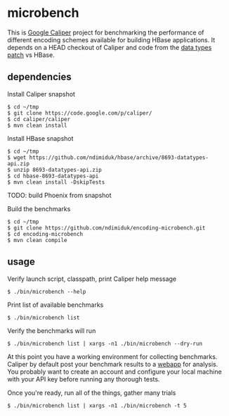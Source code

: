 
# microbench

This is [Google Caliper][caliper] project for benchmarking the
performance of different encoding schemes available for building HBase
applications. It depends on a HEAD checkout of Caliper and code from
the [data types patch][8089] vs HBase.

## dependencies

Install Caliper snapshot

    $ cd ~/tmp
    $ git clone https://code.google.com/p/caliper/
    $ cd caliper/caliper
    $ mvn clean install

Install HBase snapshot

    $ cd ~/tmp
    $ wget https://github.com/ndimiduk/hbase/archive/8693-datatypes-api.zip
    $ unzip 8693-datatypes-api.zip
    $ cd hbase-8693-datatypes-api
    $ mvn clean install -DskipTests

TODO: build Phoenix from snapshot

Build the benchmarks

    $ cd ~/tmp
    $ git clone https://github.com/ndimiduk/encoding-microbench.git
    $ cd encoding-microbench
    $ mvn clean compile

## usage

Verify launch script, classpath, print Caliper help message

    $ ./bin/microbench --help

Print list of available benchmarks

    $ ./bin/microbench list

Verify the benchmarks will run

    $ ./bin/microbench list | xargs -n1 ./bin/microbench --dry-run

At this point you have a working environment for collecting
benchmarks. Caliper by default post your benchmark results to a
[webapp][webapp] for analysis. You probably want to create an account
and configure your local machine with your API key before running any
thorough tests.

Once you're ready, run all of the things, gather many trials

    $ ./bin/microbench list | xargs -n1 ./bin/microbench -t 5

[caliper]: https://code.google.com/p/caliper/
[webapp]: https://microbenchmarks.appspot.com/
[8089]: https://issues.apache.org/jira/browse/HBASE-8089
